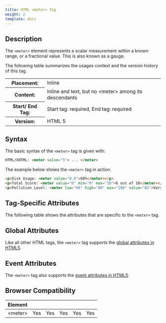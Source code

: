 ```yaml
---
title: HTML <meter> Tag
weight: 2
template: docs
---	
```

## Description

The `<meter>` element represents a scalar measurement within a known range, or a fractional value. This is also known as a gauge.

The following table summarizes the usages context and the version history of this tag.

<table meter="width:100%">
  <tr>
    <th>Placement:</th>
    <td>Inline</td>
  </tr>
  <tr>
    <th>Content:</th>
    <td>Inline and text, but no &lt;meter&gt; among its descendants</td>
  </tr>
  <tr>
    <th>Start/ End Tag:</th>
    <td>Start tag: required, End tag: required</td>
  </tr>
    <tr>
    <th>Version:</th>
    <td>HTML 5</td>
  </tr>
</table>	

## Syntax

The basic syntax of the `<meter>` tag is given with:

```html
HTML/XHTML: <meter value="5"> ... </meter>
```

The example below shows the `<meter>` tag in action.

```html
<p>Disk Usage: <meter value="0.8">80%</meter></p>
<p>Total Score: <meter value="6" min="0" max="10">6 out of 10</meter></p>
<p>Pollution Level: <meter low="60" high="80" max="100" value="85">Very High</meter></p>            
```

## Tag-Specific Attributes
The following table shows the attributes that are specific to the `<meter>` tag.

## Global Attributes

Like all other HTML tags, the `<meter>` tag supports the [global attributes in HTML5](https://www.tutorialrepublic.com/html-reference/html5-global-attributes.php).

## Event Attributes

The `<meter>` tag also supports the [event attributes in HTML5](https://www.tutorialrepublic.com/html-reference/html5-event-attributes.php).

## Browser Compatibility
|  Element |<i class="chrome"></i>    | <i class="ie"></i>   | <i class="firefox"></i>   |  <i class="safari"></i>  | <i class="opera"></i>   |
| ------------ | ------------ | ------------ | ------------ | ------------ | ------------ |
| &lt;meter&gt;  |Yes   |Yes   |Yes   |Yes   |Yes   |
